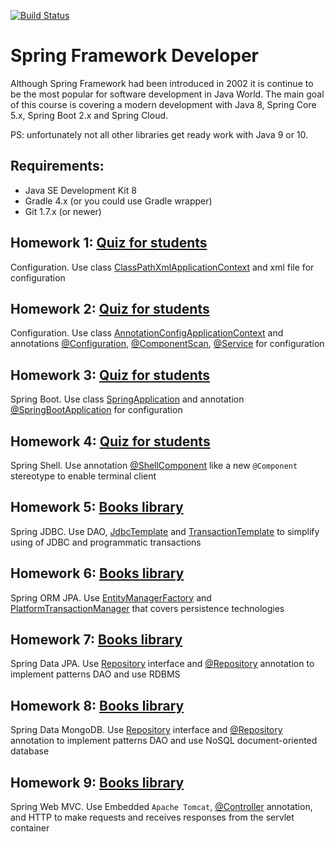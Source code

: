 [![Build Status](https://travis-ci.com/DmitriySh/spring-microservices-course.svg?branch=master)](https://travis-ci.com/DmitriySh/spring-microservices-course)



Spring Framework Developer
=======

Although Spring Framework had been introduced in 2002 it is continue to be the most popular for software development in Java World. The main goal of this course is covering a modern development with Java 8, Spring Core 5.x, Spring Boot 2.x and Spring Cloud.

PS: unfortunately not all other libraries get ready work with Java 9 or 10.

## Requirements:

  * Java SE Development Kit 8  
  * Gradle 4.x (or you could use Gradle wrapper)   
  * Git 1.7.x (or newer) 

## Homework 1: [Quiz for students](https://github.com/DmitriySh/spring-microservices-course/tree/master/01-spring-xml)
Configuration. Use class [ClassPathXmlApplicationContext](https://docs.spring.io/spring/docs/5.0.x/javadoc-api/org/springframework/context/support/ClassPathXmlApplicationContext.html) 
and xml file for configuration

## Homework 2: [Quiz for students](https://github.com/DmitriySh/spring-microservices-course/tree/master/02-spring-annotation)
Configuration. Use class [AnnotationConfigApplicationContext](https://docs.spring.io/spring/docs/5.0.x/javadoc-api/org/springframework/context/annotation/AnnotationConfigApplicationContext.html) 
and annotations [@Configuration](https://docs.spring.io/spring/docs/5.0.x/javadoc-api/org/springframework/context/annotation/Configuration.html), 
[@ComponentScan](https://docs.spring.io/spring/docs/5.0.x/javadoc-api/org/springframework/context/annotation/ComponentScan.html), 
[@Service](https://docs.spring.io/spring/docs/5.0.x/javadoc-api/org/springframework/stereotype/Service.html)
for configuration

## Homework 3: [Quiz for students](https://github.com/DmitriySh/spring-microservices-course/tree/master/03-spring-boot-start)
Spring Boot. Use class [SpringApplication](https://docs.spring.io/spring-boot/docs/2.0.x/reference/html/boot-features-spring-application.html) 
and annotation [@SpringBootApplication](https://docs.spring.io/spring-boot/docs/2.0.x/reference/html/using-boot-using-springbootapplication-annotation.html) for configuration

## Homework 4: [Quiz for students](https://github.com/DmitriySh/spring-microservices-course/tree/master/04-spring-shell)
Spring Shell. Use annotation [@ShellComponent](https://docs.spring.io/spring-shell/docs/2.0.x/api/org/springframework/shell/standard/ShellComponent.html) 
like a new `@Component` stereotype to enable terminal client

## Homework 5: [Books library](https://github.com/DmitriySh/spring-microservices-course/tree/master/05-spring-jdbc)
Spring JDBC. Use DAO, [JdbcTemplate](https://docs.spring.io/spring/docs/5.0.x/javadoc-api/org/springframework/jdbc/core/JdbcTemplate.html) 
and [TransactionTemplate](https://docs.spring.io/spring/docs/5.0.x/javadoc-api/org/springframework/transaction/support/TransactionTemplate.html) 
to simplify using of JDBC and programmatic transactions

## Homework 6: [Books library](https://github.com/DmitriySh/spring-microservices-course/tree/master/06-spring-orm-jpa)
Spring ORM JPA. Use [EntityManagerFactory](https://docs.oracle.com/javaee/7/api/javax/persistence/EntityManagerFactory.html) 
and [PlatformTransactionManager](https://docs.spring.io/spring/docs/5.0.x/javadoc-api/org/springframework/transaction/PlatformTransactionManager.html) 
that covers persistence technologies

## Homework 7: [Books library](https://github.com/DmitriySh/spring-microservices-course/tree/master/07-spring-data-jpa)
Spring Data JPA. Use [Repository](https://docs.spring.io/spring-data/data-commons/docs/2.1.x/api/org/springframework/data/repository/Repository.html) interface
and [@Repository](https://docs.spring.io/spring/docs/5.0.x/javadoc-api/org/springframework/stereotype/Repository.html) annotation to implement patterns DAO and use RDBMS

## Homework 8: [Books library](https://github.com/DmitriySh/spring-microservices-course/tree/master/08-spring-data-mongodb)
Spring Data MongoDB. Use [Repository](https://docs.spring.io/spring-data/data-commons/docs/2.1.x/api/org/springframework/data/repository/Repository.html) interface
and [@Repository](https://docs.spring.io/spring/docs/5.0.x/javadoc-api/org/springframework/stereotype/Repository.html) annotation to implement patterns DAO and use NoSQL document-oriented database

## Homework 9: [Books library](https://github.com/DmitriySh/spring-microservices-course/tree/master/09-spring-web-mvc)
Spring Web MVC. Use Embedded `Apache Tomcat`, [@Controller](https://docs.spring.io/spring/docs/5.0.x/javadoc-api/org/springframework/stereotype/Controller.html) annotation, 
and HTTP to make requests and receives responses from the servlet container
